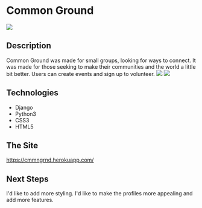 # Common Ground 

<img src="https://i.imgur.com/97EeidN.png">

## Description 
Common Ground was made for small groups, looking for ways to connect. It was made for those seeking to make their communities and the world a little bit better. Users can create events and sign up to volunteer. 
<img src="https://i.imgur.com/1pulSIa.png">
<img src="https://i.imgur.com/kE7K4iI.png">


## Technologies
* Django
* Python3 
* CSS3 
* HTML5

## The Site 
https://cmmngrnd.herokuapp.com/

## Next Steps 
I'd like to add more styling. I'd like to make the profiles more appealing and add more features. 

